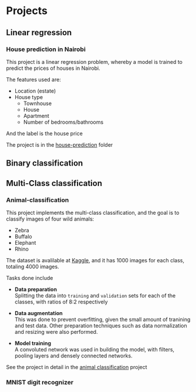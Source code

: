 # Projects

## Linear regression

### House prediction in Nairobi

This project is a linear regression problem, whereby a model is trained to predict the prices of houses in Nairobi.

The features used are:

-   Location (estate)
-   House type
    -   Townhouse
    -   House
    -   Apartment
    -   Number of bedrooms/bathrooms

And the label is the house price

The project is in the [house-prediction]() folder

## Binary classification

## Multi-Class classification

### Animal-classification

This project implements the multi-class classification, and the goal is to classify images of four wild animals:

-   Zebra
-   Buffalo
-   Elephant
-   Rhino

The dataset is avalilable at [Kaggle](https://www.kaggle.com/datasets/ayushv322/animal-classification), and it has 1000 images for each class, totaling 4000 images.

Tasks done include

-   **Data preparation**  
    Splitting the data into `training` and `validation` sets for each of the classes, with ratios of 8:2 respectively

-   **Data augmentation**  
    This was done to prevent overfitting, given the small amount of tranining and test data. Other preparation techniques such as data normalization and resizing were also performed.

-   **Model training**  
    A convoluted network was used in building the model, with filters, pooling layers and densely connected networks.

See the project in detail in the [animal classification](https://github.com/Centyfano/machine-learning-portfolio/tree/main/animal-classification) project

### MNIST digit recognizer
